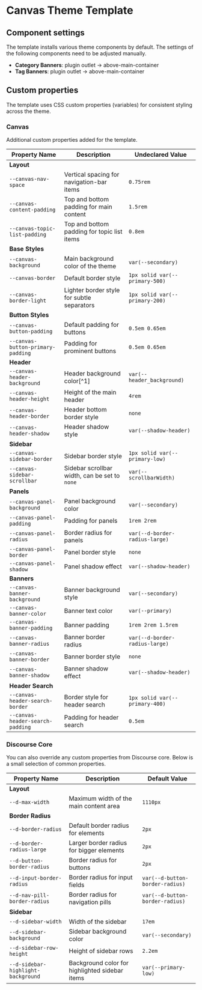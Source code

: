 # Canvas Theme Template

## Component settings

The template installs various theme components by default. The settings of the following components need to be adjusted manually.

- **Category Banners**: plugin outlet -> above-main-container
- **Tag Banners**: plugin outlet -> above-main-container

## Custom properties

The template uses CSS custom properties (variables) for consistent styling across the theme.

### Canvas

Additional custom properties added for the template.

| Property Name                     | Description                                   | Undeclared Value               |
| --------------------------------- | --------------------------------------------- | ------------------------------ |
| **Layout**                        |
| `--canvas-nav-space`              | Vertical spacing for navigation-bar items     | `0.75rem`                      |
| `--canvas-content-padding`        | Top and bottom padding for main content       | `1.5rem`                       |
| `--canvas-topic-list-padding`     | Top and bottom padding for topic list items   | `0.8em`                        |
| **Base Styles**                   |
| `--canvas-background`             | Main background color of the theme            | `var(--secondary)`             |
| `--canvas-border`                 | Default border style                          | `1px solid var(--primary-500)` |
| `--canvas-border-light`           | Lighter border style for subtle separators    | `1px solid var(--primary-200)` |
| **Button Styles**                 |
| `--canvas-button-padding`         | Default padding for buttons                   | `0.5em 0.65em`                 |
| `--canvas-button-primary-padding` | Padding for prominent buttons                 | `0.5em 0.65em`                 |
| **Header**                        |
| `--canvas-header-background`      | Header background color\[^1]                  | `var(--header_background)`     |
| `--canvas-header-height`          | Height of the main header                     | `4rem`                         |
| `--canvas-header-border`          | Header bottom border style                    | `none`                         |
| `--canvas-header-shadow`          | Header shadow style                           | `var(--shadow-header)`         |
| **Sidebar**                       |
| `--canvas-sidebar-border`         | Sidebar border style                          | `1px solid var(--primary-low)` |
| `--canvas-sidebar-scrollbar`      | Sidebar scrollbar width, can be set to `none` | `var(--scrollbarWidth)`        |
| **Panels**                        |
| `--canvas-panel-background`       | Panel background color                        | `var(--secondary)`             |
| `--canvas-panel-padding`          | Padding for panels                            | `1rem 2rem`                    |
| `--canvas-panel-radius`           | Border radius for panels                      | `var(--d-border-radius-large)` |
| `--canvas-panel-border`           | Panel border style                            | `none`                         |
| `--canvas-panel-shadow`           | Panel shadow effect                           | `var(--shadow-header)`         |
| **Banners**                       |
| `--canvas-banner-background`      | Banner background style                       | `var(--secondary)`             |
| `--canvas-banner-color`           | Banner text color                             | `var(--primary)`               |
| `--canvas-banner-padding`         | Banner padding                                | `1rem 2rem 1.5rem`             |
| `--canvas-banner-radius`          | Banner border radius                          | `var(--d-border-radius-large)` |
| `--canvas-banner-border`          | Banner border style                           | `none`                         |
| `--canvas-banner-shadow`          | Banner shadow effect                          | `var(--shadow-header)`         |
| **Header Search**                 |
| `--canvas-header-search-border`   | Border style for header search                | `1px solid var(--primary-400)` |
| `--canvas-header-search-padding`  | Padding for header search                     | `0.5em`                        |

[^1]: Can be set as an alternative to the color scheme value `var(--header_background)` as it won't affect color calculations like `var(--header-primary-low-mid)`

### Discourse Core

You can also override any custom properties from Discourse core. Below is a small selection of common properties.

| Property Name                      | Description                                    | Default Value                   |
| ---------------------------------- | ---------------------------------------------- | ------------------------------- |
| **Layout**                         |
| `--d-max-width`                    | Maximum width of the main content area         | `1110px`                        |
| **Border Radius**                  |
| `--d-border-radius`                | Default border radius for elements             | `2px`                           |
| `--d-border-radius-large`          | Larger border radius for bigger elements       | `2px`                           |
| `--d-button-border-radius`         | Border radius for buttons                      | `2px`                           |
| `--d-input-border-radius`          | Border radius for input fields                 | `var(--d-button-border-radius)` |
| `--d-nav-pill-border-radius`       | Border radius for navigation pills             | `var(--d-button-border-radius)` |
| **Sidebar**                        |
| `--d-sidebar-width`                | Width of the sidebar                           | `17em`                          |
| `--d-sidebar-background`           | Sidebar background color                       | `var(--secondary)`              |
| `--d-sidebar-row-height`           | Height of sidebar rows                         | `2.2em`                         |
| `--d-sidebar-highlight-background` | Background color for highlighted sidebar items | `var(--primary-low)`            |
